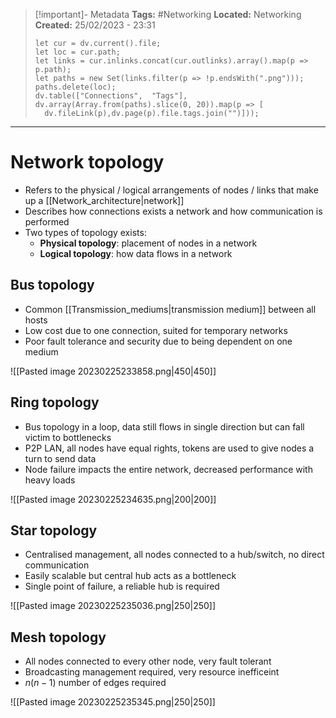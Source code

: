 > [!important]- Metadata
> **Tags:** #Networking 
> **Located:** Networking
> **Created:** 25/02/2023 - 23:31
> ```dataviewjs
>let cur = dv.current().file;
>let loc = cur.path;
>let links = cur.inlinks.concat(cur.outlinks).array().map(p => p.path);
>let paths = new Set(links.filter(p => !p.endsWith(".png")));
>paths.delete(loc);
>dv.table(["Connections",  "Tags"], dv.array(Array.from(paths).slice(0, 20)).map(p => [
>   dv.fileLink(p),dv.page(p).file.tags.join("")]));
> ```

___
# Network topology
- Refers to the physical / logical arrangements of nodes / links that make up a [[Network_architecture|network]]
- Describes how connections exists a network and how communication is performed 
- Two types of topology exists: 
	- **Physical topology**: placement of nodes in a network 
	- **Logical topology**: how data flows in a network 

## Bus topology
- Common [[Transmission_mediums|transmission medium]] between all hosts
- Low cost due to one connection, suited for temporary networks 
- Poor fault tolerance and security due to being dependent on one medium

![[Pasted image 20230225233858.png|450|450]]

## Ring topology
- Bus topology in a loop, data still flows in single direction but can fall victim to bottlenecks
- P2P LAN, all nodes have equal rights, tokens are used to give nodes a turn to send data
- Node failure impacts the entire network, decreased performance with heavy loads

![[Pasted image 20230225234635.png|200|200]]

## Star topology
- Centralised management, all nodes connected to a hub/switch, no direct communication 
- Easily scalable but central hub acts as a bottleneck
- Single point of failure, a reliable hub is required

![[Pasted image 20230225235036.png|250|250]]


## Mesh topology 
- All nodes connected to every other node, very fault tolerant
- Broadcasting management required, very resource inefficeint 
- $n(n-1)$ number of edges required


![[Pasted image 20230225235345.png|250|250]]